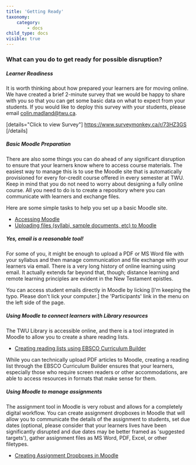 ```yaml
---
title: 'Getting Ready'
taxonomy:
    category:
        - docs
child_type: docs
visible: true
---
```


### What can you do to get ready for possible disruption?

##### Learner Readiness

It is worth thinking about how prepared your learners are for moving online. We have created a brief 2-minute survey that we would be happy to share with you so that you can get some basic data on what to expect from your students. If you would like to deploy this survey with your students, please email [colin.madland@twu.ca](mailto:colin.madland@twu.ca).

[details="Click to view Survey"]
<https://www.surveymonkey.ca/r/73HZ3GS>
[/details]

##### Basic Moodle Preparation
There are also some things you can do ahead of any significant disruption to ensure that your learners know where to access course materials. The easiest way to manage this is to use the Moodle site that is automatically provisioned for every for-credit course offered in every semester at TWU. Keep in mind that you do not need to worry about designing a fully online course. All you need to do is to create a repository where you can communicate with learners and exchange files.

Here are some simple tasks to help you set up a basic Moodle site.

- [Accessing Moodle](https://create.twu.ca/help/moodle/basics/introduction)
- [Uploading files (syllabi, sample documents, etc) to Moodle](http://create.twu.ca/help/moodle/faculty/activity-or-resource/adding-resources)

##### Yes, email is a reasonable tool!
For some of you, it might be enough to upload a PDF or MS Word file with your syllabus and then manage communication and file exchange with your learners via email. There is a very long history of online learning using email. It actually extends far beyond that, though; distance learning and remote learning principles are evident in the New Testament epistles.

You can access student emails directly in Moodle by licking [I'm keeping the typo. Please don't lick your computer.] the 'Participants' link in the menu on the left side of the page.

##### Using Moodle to connect learners with Library resources
The TWU Library is accessible online, and there is a tool integrated in Moodle to allow you to create a share reading lists.

- [Creating reading lists using EBSCO Curriculum Builder](http://create.twu.ca/help/moodle/faculty/activity-or-resource/ebsco-curriculum-builder)

While you can technically upload PDF articles to Moodle, creating a reading list through the EBSCO Curriculum Builder ensures that your learners, especially those who require screen readers or other accommodations, are able to access resources in formats that make sense for them.

##### Using Moodle to manage assignments

The assignment tool in Moodle is very robust and allows for a completely digital workflow. You can create assignment dropboxes in Moodle that will allow you to communicate the details of the assignment to students, set due dates (optional, please consider that your learners lives have been significantly disrupted and due dates may be better framed as 'suggested targets'), gather assignment files as MS Word, PDF, Excel, or other filetypes.

- [Creating Assignment Dropboxes in Moodle](http://create.twu.ca/help/moodle/faculty/activity-or-resource/creating-an-assignment-dropbox)
